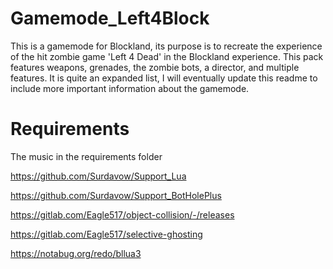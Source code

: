 # Gamemode_Left4Block

This is a gamemode for Blockland, its purpose is to recreate the experience of the hit zombie game 'Left 4 Dead' in the Blockland experience. This pack features
weapons, grenades, the zombie bots, a director, and multiple features. It is quite an expanded list, I will eventually update this readme to include more important information
about the gamemode. 

# Requirements

The music in the requirements folder

https://github.com/Surdavow/Support_Lua

https://github.com/Surdavow/Support_BotHolePlus

https://gitlab.com/Eagle517/object-collision/-/releases

https://gitlab.com/Eagle517/selective-ghosting

https://notabug.org/redo/bllua3
